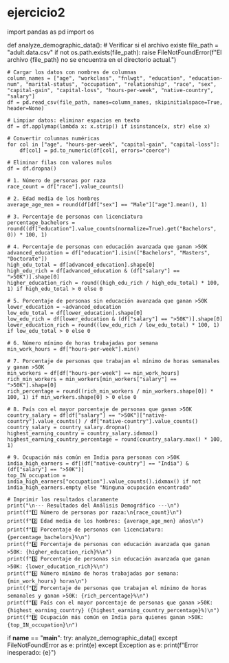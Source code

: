 # ejercicio2
import pandas as pd
import os

def analyze_demographic_data():
    # Verificar si el archivo existe
    file_path = "adult.data.csv"
    if not os.path.exists(file_path):
        raise FileNotFoundError(f"El archivo {file_path} no se encuentra en el directorio actual.")
    
    # Cargar los datos con nombres de columnas
    column_names = ["age", "workclass", "fnlwgt", "education", "education-num", "marital-status", "occupation", "relationship", "race", "sex", "capital-gain", "capital-loss", "hours-per-week", "native-country", "salary"]
    df = pd.read_csv(file_path, names=column_names, skipinitialspace=True, header=None)
    
    # Limpiar datos: eliminar espacios en texto
    df = df.applymap(lambda x: x.strip() if isinstance(x, str) else x)
    
    # Convertir columnas numéricas
    for col in ["age", "hours-per-week", "capital-gain", "capital-loss"]:
        df[col] = pd.to_numeric(df[col], errors="coerce")
    
    # Eliminar filas con valores nulos
    df = df.dropna()
    
    # 1. Número de personas por raza
    race_count = df["race"].value_counts()
    
    # 2. Edad media de los hombres
    average_age_men = round(df[df["sex"] == "Male"]["age"].mean(), 1)
    
    # 3. Porcentaje de personas con licenciatura
    percentage_bachelors = round((df["education"].value_counts(normalize=True).get("Bachelors", 0)) * 100, 1)
    
    # 4. Porcentaje de personas con educación avanzada que ganan >50K
    advanced_education = df["education"].isin(["Bachelors", "Masters", "Doctorate"])
    high_edu_total = df[advanced_education].shape[0]
    high_edu_rich = df[advanced_education & (df["salary"] == ">50K")].shape[0]
    higher_education_rich = round((high_edu_rich / high_edu_total) * 100, 1) if high_edu_total > 0 else 0
    
    # 5. Porcentaje de personas sin educación avanzada que ganan >50K
    lower_education = ~advanced_education
    low_edu_total = df[lower_education].shape[0]
    low_edu_rich = df[lower_education & (df["salary"] == ">50K")].shape[0]
    lower_education_rich = round((low_edu_rich / low_edu_total) * 100, 1) if low_edu_total > 0 else 0
    
    # 6. Número mínimo de horas trabajadas por semana
    min_work_hours = df["hours-per-week"].min()
    
    # 7. Porcentaje de personas que trabajan el mínimo de horas semanales y ganan >50K
    min_workers = df[df["hours-per-week"] == min_work_hours]
    rich_min_workers = min_workers[min_workers["salary"] == ">50K"].shape[0]
    rich_percentage = round((rich_min_workers / min_workers.shape[0]) * 100, 1) if min_workers.shape[0] > 0 else 0
    
    # 8. País con el mayor porcentaje de personas que ganan >50K
    country_salary = df[df["salary"] == ">50K"]["native-country"].value_counts() / df["native-country"].value_counts()
    country_salary = country_salary.dropna()
    highest_earning_country = country_salary.idxmax()
    highest_earning_country_percentage = round(country_salary.max() * 100, 1)
    
    # 9. Ocupación más común en India para personas con >50K
    india_high_earners = df[(df["native-country"] == "India") & (df["salary"] == ">50K")]
    top_IN_occupation = india_high_earners["occupation"].value_counts().idxmax() if not india_high_earners.empty else "Ninguna ocupación encontrada"
    
    # Imprimir los resultados claramente
    print("\n--- Resultados del Análisis Demográfico ---\n")
    print(f"1️⃣ Número de personas por raza:\n{race_count}\n")
    print(f"2️⃣ Edad media de los hombres: {average_age_men} años\n")
    print(f"3️⃣ Porcentaje de personas con licenciatura: {percentage_bachelors}%\n")
    print(f"4️⃣ Porcentaje de personas con educación avanzada que ganan >50K: {higher_education_rich}%\n")
    print(f"5️⃣ Porcentaje de personas sin educación avanzada que ganan >50K: {lower_education_rich}%\n")
    print(f"6️⃣ Número mínimo de horas trabajadas por semana: {min_work_hours} horas\n")
    print(f"7️⃣ Porcentaje de personas que trabajan el mínimo de horas semanales y ganan >50K: {rich_percentage}%\n")
    print(f"8️⃣ País con el mayor porcentaje de personas que ganan >50K: {highest_earning_country} ({highest_earning_country_percentage}%)\n")
    print(f"9️⃣ Ocupación más común en India para quienes ganan >50K: {top_IN_occupation}\n")

if __name__ == "__main__":
    try:
        analyze_demographic_data()
    except FileNotFoundError as e:
        print(e)
    except Exception as e:
        print(f"Error inesperado: {e}")
